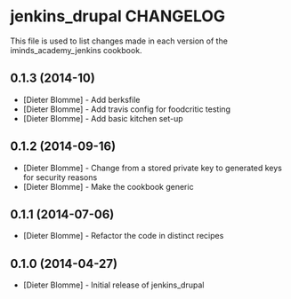 jenkins_drupal CHANGELOG
================================

This file is used to list changes made in each version of the iminds_academy_jenkins cookbook.

0.1.3  (2014-10)
------------------
- [Dieter Blomme] - Add berksfile
- [Dieter Blomme] - Add travis config for foodcritic testing
- [Dieter Blomme] - Add basic kitchen set-up

0.1.2  (2014-09-16)
------------------
- [Dieter Blomme] - Change from a stored private key to generated keys for security reasons
- [Dieter Blomme] - Make the cookbook generic

0.1.1  (2014-07-06)
------------------
- [Dieter Blomme] - Refactor the code in distinct recipes

0.1.0  (2014-04-27)
------------------
- [Dieter Blomme] - Initial release of jenkins_drupal
